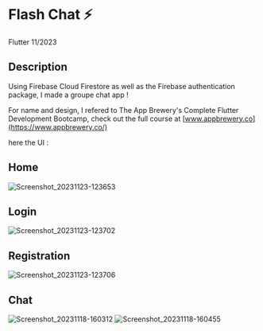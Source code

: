 # Flash Chat ⚡️
Flutter 11/2023

## Description

Using Firebase Cloud Firestore as well as the Firebase authentication package, I made a groupe chat app !

For name and design, I refered to The App Brewery's Complete Flutter Development Bootcamp, check out the full course at [www.appbrewery.co](https://www.appbrewery.co/)

here the UI :
## Home 
![Screenshot_20231123-123653](https://github.com/Imran-227/flash_chat/assets/128098964/009c12c8-b4a5-4a62-97aa-470ae572cc48)

## Login
![Screenshot_20231123-123702](https://github.com/Imran-227/flash_chat/assets/128098964/44f28c6e-909a-4ef4-aeba-ae63bd257bcc)

## Registration
![Screenshot_20231123-123706](https://github.com/Imran-227/flash_chat/assets/128098964/76c804a5-bc8b-4efc-9abf-7f199fc5596d)

## Chat
![Screenshot_20231118-160312](https://github.com/Imran-227/flash_chat/assets/128098964/bdcd236a-1f85-49d5-af20-0323c6e4d60f)
![Screenshot_20231118-160455](https://github.com/Imran-227/flash_chat/assets/128098964/b9ece52e-9f34-402b-b382-aa3b4e548c05)
